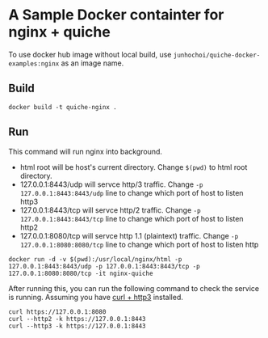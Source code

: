 # A Sample Docker containter for nginx + quiche

To use docker hub image without local build, use
`junhochoi/quiche-docker-examples:nginx` as an image name.

## Build

```
docker build -t quiche-nginx .
```

## Run

This command will run nginx into background.

- html root will be host's current directory. Change `$(pwd)` to html root directory.
- 127.0.0.1:8443/udp will servce http/3 traffic. Change `-p 127.0.0.1:8443:8443/udp` line to change which port of host to listen http3
- 127.0.0.1:8443/tcp will servce http/2 traffic. Change `-p 127.0.0.1:8443:8443/tcp` line to change which port of host to listen http2
- 127.0.0.1:8080/tcp will servce http 1.1 (plaintext) traffic. Change `-p 127.0.0.1:8080:8080/tcp` line to change which port of host to listen http

```
docker run -d -v $(pwd):/usr/local/nginx/html -p 127.0.0.1:8443:8443/udp -p 127.0.0.1:8443:8443/tcp -p 127.0.0.1:8080:8080/tcp -it nginx-quiche
```

After running this, you can run the following command to check the service is running.
Assuming you have [curl + http3](https://github.com/curl/curl/blob/master/docs/HTTP3.md) installed.

```
curl https://127.0.0.1:8080
curl --http2 -k https://127.0.0.1:8443
curl --http3 -k https://127.0.0.1:8443
```
